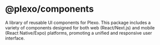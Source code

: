 # @plexo/components

A library of reusable UI components for Plexo. This package includes a variety of components designed for both web (React/Next.js) and mobile (React Native/Expo) platforms, promoting a unified and responsive user interface.
